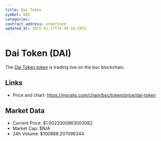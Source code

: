```yaml
---
title: Dai Token
symbol: DAI
categories: 
contract_address: undefined
updated_at: 2025-01-27T14:49:10.297Z
---
```


# Dai Token (DAI)
The [Dai Token token](https://moralis.com/chain/bsc/token/price/dai-token) is trading live on the bsc blockchain.

## Links
- Price and chart: https://moralis.com/chain/bsc/token/price/dai-token

## Market Data
- Current Price: $1.0023300863003082
- Market Cap: $N/A
- 24h Volume: $100888.207096344
